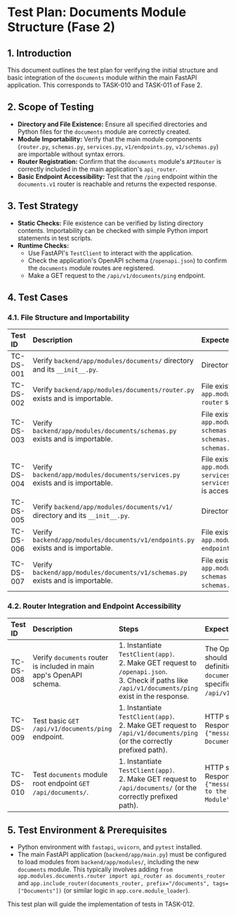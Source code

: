 # Test Plan: Documents Module Structure (Fase 2)

## 1. Introduction

This document outlines the test plan for verifying the initial structure and basic integration of the `documents` module within the main FastAPI application. This corresponds to TASK-010 and TASK-011 of Fase 2.

## 2. Scope of Testing

- **Directory and File Existence:** Ensure all specified directories and Python files for the `documents` module are correctly created.
- **Module Importability:** Verify that the main module components (`router.py`, `schemas.py`, `services.py`, `v1/endpoints.py`, `v1/schemas.py`) are importable without syntax errors.
- **Router Registration:** Confirm that the `documents` module's `APIRouter` is correctly included in the main application's `api_router`.
- **Basic Endpoint Accessibility:** Test that the `/ping` endpoint within the `documents.v1` router is reachable and returns the expected response.

## 3. Test Strategy

- **Static Checks:** File existence can be verified by listing directory contents. Importability can be checked with simple Python import statements in test scripts.
- **Runtime Checks:**
    - Use FastAPI's `TestClient` to interact with the application.
    - Check the application's OpenAPI schema (`/openapi.json`) to confirm the `documents` module routes are registered.
    - Make a GET request to the `/api/v1/documents/ping` endpoint.

## 4. Test Cases

### 4.1. File Structure and Importability

| Test ID | Description                                                                 | Expected Result                                                                                                                               |
| :------ | :-------------------------------------------------------------------------- | :-------------------------------------------------------------------------------------------------------------------------------------------- |
| TC-DS-001 | Verify `backend/app/modules/documents/` directory and its `__init__.py`. | Directory and `__init__.py` file exist.                                                                                                       |
| TC-DS-002 | Verify `backend/app/modules/documents/router.py` exists and is importable. | File exists. `from app.modules.documents import router` succeeds.                                                                            |
| TC-DS-003 | Verify `backend/app/modules/documents/schemas.py` exists and is importable. | File exists. `from app.modules.documents import schemas` succeeds. `schemas.DocumentBase` and `schemas.Document` are accessible.           |
| TC-DS-004 | Verify `backend/app/modules/documents/services.py` exists and is importable. | File exists. `from app.modules.documents import services` succeeds. `services.example_service_function` is accessible.                    |
| TC-DS-005 | Verify `backend/app/modules/documents/v1/` directory and its `__init__.py`. | Directory and `__init__.py` file exist.                                                                                                       |
| TC-DS-006 | Verify `backend/app/modules/documents/v1/endpoints.py` exists and is importable. | File exists. `from app.modules.documents.v1 import endpoints` succeeds.                                                                    |
| TC-DS-007 | Verify `backend/app/modules/documents/v1/schemas.py` exists and is importable. | File exists. `from app.modules.documents.v1 import schemas` succeeds. `schemas.PingResponse` is accessible.                                  |

### 4.2. Router Integration and Endpoint Accessibility

| Test ID | Description                                                                 | Steps                                                                                                                              | Expected Result                                                                                                                                                                                               |
| :------ | :-------------------------------------------------------------------------- | :--------------------------------------------------------------------------------------------------------------------------------- | :------------------------------------------------------------------------------------------------------------------------------------------------------------------------------------------------------------ |
| TC-DS-008 | Verify `documents` router is included in main app's OpenAPI schema.         | 1. Instantiate `TestClient(app)`. <br> 2. Make GET request to `/openapi.json`. <br> 3. Check if paths like `/api/v1/documents/ping` exist in the response. | The OpenAPI schema should contain path definitions for the `documents` module, specifically for `/api/v1/documents/ping`.                                                                               |
| TC-DS-009 | Test basic `GET /api/v1/documents/ping` endpoint.                           | 1. Instantiate `TestClient(app)`. <br> 2. Make GET request to `/api/v1/documents/ping` (or the correctly prefixed path).          | HTTP status code 200. <br> Response body: `{"message": "Pong from Documents v1"}`.                                                                                                                            |
| TC-DS-010 | Test `documents` module root endpoint `GET /api/documents/`.                | 1. Instantiate `TestClient(app)`. <br> 2. Make GET request to `/api/documents/` (or the correctly prefixed path).                    | HTTP status code 200. <br> Response body: `{"message": "Welcome to the Documents Module"}`.                                                                                                               |

## 5. Test Environment & Prerequisites
- Python environment with `fastapi`, `uvicorn`, and `pytest` installed.
- The main FastAPI application (`backend/app/main.py`) must be configured to load modules from `backend/app/modules/`, including the new `documents` module. This typically involves adding `from app.modules.documents.router import api_router as documents_router` and `app.include_router(documents_router, prefix="/documents", tags=["Documents"])` (or similar logic in `app.core.module_loader`).

This test plan will guide the implementation of tests in TASK-012.
